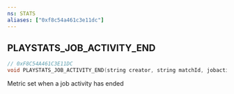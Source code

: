 ```yaml
---
ns: STATS
aliases: ["0xf8c54a461c3e11dc"]
---
```

## PLAYSTATS_JOB_ACTIVITY_END

```c
// 0xF8C54A461C3E11DC
void PLAYSTATS_JOB_ACTIVITY_END(string creator, string matchId, jobactivityinfo info, string playlistid);
```

Metric set when a job activity has ended

